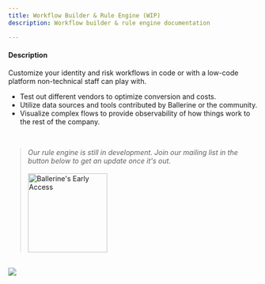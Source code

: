 ```yaml
---
title: Workflow Builder & Rule Engine (WIP)
description: Workflow builder & rule engine documentation

---
```


#### Description

Customize your identity and risk workflows in code or with a low-code platform non-technical staff can play with.

- Test out different vendors to optimize conversion and costs.
- Utilize data sources and tools contributed by Ballerine or the community.
- Visualize complex flows to provide observability of how things work to the rest of the company.

<br/>

> _Our rule engine is still in development. Join our mailing list in the button below to get an update once it's out._
> <a href="https://www.ballerine.io/mailing-list" title="Ballerine - Request Access"> <br/> <br/> <img width="160px" src="https://blrn-staging-assets.s3.eu-central-1.amazonaws.com/email-updates.png" alt="Ballerine's Early Access"> </a>

<br/>

<img src="https://blrn-staging-assets.s3.eu-central-1.amazonaws.com/rule%20engine.png">

<br/>
